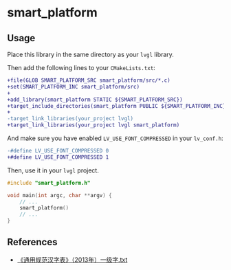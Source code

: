 # smart_platform

## Usage

Place this library in the same directory as your `lvgl` library.

Then add the following lines to your `CMakeLists.txt`:

```diff
+file(GLOB SMART_PLATFORM_SRC smart_platform/src/*.c)
+set(SMART_PLATFORM_INC smart_platform/src)
+
+add_library(smart_platform STATIC ${SMART_PLATFORM_SRC})
+target_include_directories(smart_platform PUBLIC ${SMART_PLATFORM_INC})
+
-target_link_libraries(your_project lvgl)
+target_link_libraries(your_project lvgl smart_platform)
```

And make sure you have enabled `LV_USE_FONT_COMPRESSED` in your `lv_conf.h`:

```diff
-#define LV_USE_FONT_COMPRESSED 0
+#define LV_USE_FONT_COMPRESSED 1
```

Then, use it in your `lvgl` project.

```cpp
#include "smart_platform.h"

void main(int argc, char **argv) {
    // ...
    smart_platform()
    // ...
}
```

## References

- [《通用规范汉字表》（2013年）一级字.txt](https://github.com/zispace/hanzi-chars/blob/main/data-charlist/%E3%80%8A%E9%80%9A%E7%94%A8%E8%A7%84%E8%8C%83%E6%B1%89%E5%AD%97%E8%A1%A8%E3%80%8B%EF%BC%882013%E5%B9%B4%EF%BC%89%E4%B8%80%E7%BA%A7%E5%AD%97.txt)
